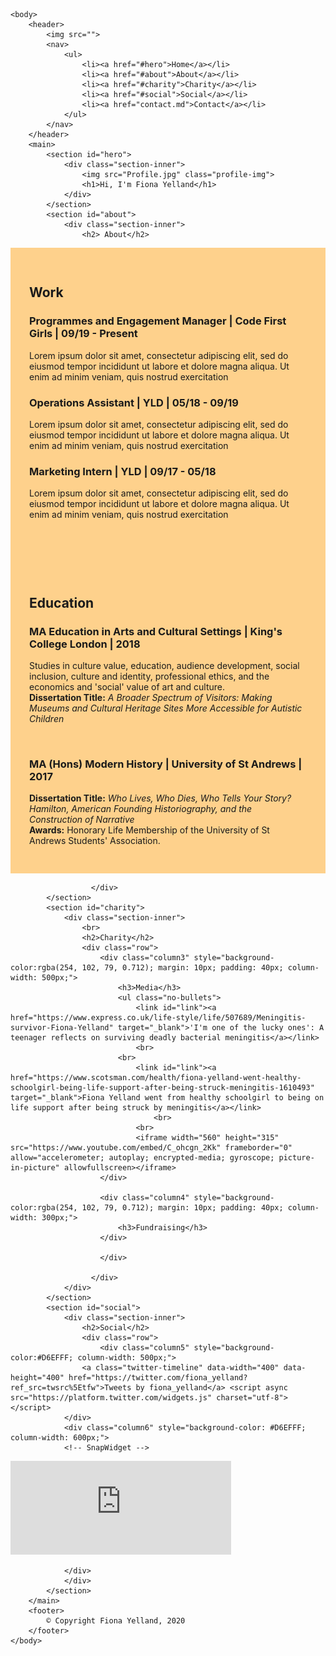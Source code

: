 <!DOCTYPE html>

<html>
    <head>
        <title>Fiona Claire Yelland</title>
        <link rel="stylesheet" href="style.css">
    </head>

    <body>
        <header>
            <img src="">
            <nav>
                <ul>
                    <li><a href="#hero">Home</a></li>
                    <li><a href="#about">About</a></li>
                    <li><a href="#charity">Charity</a></li>
                    <li><a href="#social">Social</a></li>
                    <li><a href="contact.md">Contact</a></li>
                </ul>
            </nav>
        </header>
        <main>
            <section id="hero">
                <div class="section-inner">
                    <img src="Profile.jpg" class="profile-img">
                    <h1>Hi, I'm Fiona Yelland</h1>
                </div>
            </section>
            <section id="about">
                <div class="section-inner">
                    <h2> About</h2>
<div class="row">
  <div class="column" style="background-color:#FED18C; padding: 30px; text-align:left">
    <h2>Work</h2>
    <h3><b>Programmes and Engagement Manager | Code First Girls | 09/19 - Present</b></h3>
		<p>
		Lorem ipsum dolor sit amet, consectetur adipiscing elit, sed do eiusmod tempor incididunt ut labore et dolore magna aliqua. Ut enim ad minim veniam, quis nostrud exercitation
	</p>
		<h3><b>Operations Assistant | YLD | 05/18 - 09/19</b></h3>
		<p>Lorem ipsum dolor sit amet, consectetur adipiscing elit, sed do eiusmod tempor incididunt ut labore et dolore magna aliqua. Ut enim ad minim veniam, quis nostrud exercitation</p>
		<h3><b>Marketing Intern | YLD | 09/17 - 05/18</b></h3>
		<p>
		Lorem ipsum dolor sit amet, consectetur adipiscing elit, sed do eiusmod tempor incididunt ut labore et dolore magna aliqua. Ut enim ad minim veniam, quis nostrud exercitation</p>
		<br>
  </div>
  <div class="column" style="background-color:#FED18C; padding: 30px; text-align:left">
    <h2>Education</h2>
    <h3><b>MA Education in Arts and Cultural Settings | King's College London | 2018</b></h3>
		<p>
		Studies in culture value, education, audience development, social inclusion, culture and identity, professional ethics, and the economics and 'social' value of art and culture.
		<br>
		<b>Dissertation Title:</b><i> A Broader Spectrum of Visitors: Making Museums and Cultural Heritage Sites More Accessible for Autistic Children</i>
	</p>
		<br>
		<h3><b>MA (Hons) Modern History | University of St Andrews | 2017</b></h3>
		<p>
		<b>Dissertation Title:</b><i> Who Lives, Who Dies, Who Tells Your Story? Hamilton, American Founding Historiography, and the Construction of Narrative</i>
		<br>
		<b>Awards:</b> Honorary Life Membership of the University of St Andrews Students' Association. 
  </div>
</div>
                       
                      </div>
            </section>
            <section id="charity">
                <div class="section-inner">
                    <br>
                    <h2>Charity</h2>
                    <div class="row">
                        <div class="column3" style="background-color:rgba(254, 102, 79, 0.712); margin: 10px; padding: 40px; column-width: 500px;">
                            <h3>Media</h3>
                            <ul class="no-bullets">
                                <link id="link"><a href="https://www.express.co.uk/life-style/life/507689/Meningitis-survivor-Fiona-Yelland" target="_blank">'I'm one of the lucky ones': A teenager reflects on surviving deadly bacterial meningitis</a></link>
                                <br>
                            <br>
                                <link id="link"><a href="https://www.scotsman.com/health/fiona-yelland-went-healthy-schoolgirl-being-life-support-after-being-struck-meningitis-1610493" target="_blank">Fiona Yelland went from healthy schoolgirl to being on life support after being struck by meningitis</a></link>
                                    <br>
                                <br>
                                <iframe width="560" height="315" src="https://www.youtube.com/embed/C_ohcgn_2Kk" frameborder="0" allow="accelerometer; autoplay; encrypted-media; gyroscope; picture-in-picture" allowfullscreen></iframe>
                        </div>
                        
                        <div class="column4" style="background-color:rgba(254, 102, 79, 0.712); margin: 10px; padding: 40px; column-width: 300px;">
                            <h3>Fundraising</h3>
                        </div>
                       
                        </div>
                    
                      </div>
                </div>
            </section>
            <section id="social">
                <div class="section-inner">
                    <h2>Social</h2>
                    <div class="row">
                        <div class="column5" style="background-color:#D6EFFF; column-width: 500px;">
                    <a class="twitter-timeline" data-width="400" data-height="400" href="https://twitter.com/fiona_yelland?ref_src=twsrc%5Etfw">Tweets by fiona_yelland</a> <script async src="https://platform.twitter.com/widgets.js" charset="utf-8"></script>
                </div>
                <div class="column6" style="background-color: #D6EFFF; column-width: 600px;">
                <!-- SnapWidget -->
<script src="https://snapwidget.com/js/snapwidget.js"></script>
<iframe src="https://snapwidget.com/embed/817681" class="snapwidget-widget" allowtransparency="true" frameborder="0" scrolling="no" style="border:none; overflow:hidden;  width:70%; "></iframe>
                
                </div>
                </div>
            </section>
        </main>
        <footer>
            © Copyright Fiona Yelland, 2020
        </footer>
    </body>
</html>
